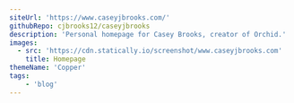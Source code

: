 ```yaml
---
siteUrl: 'https://www.caseyjbrooks.com/'
githubRepo: cjbrooks12/caseyjbrooks
description: 'Personal homepage for Casey Brooks, creator of Orchid.'
images:
  - src: 'https://cdn.statically.io/screenshot/www.caseyjbrooks.com'
    title: Homepage
themeName: 'Copper'
tags:
    - 'blog'
---
```


